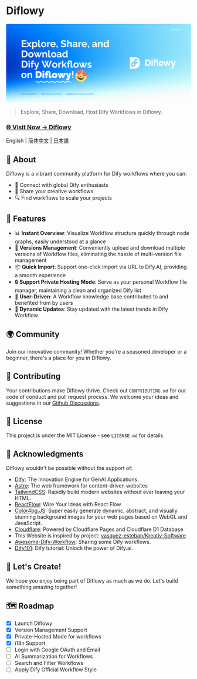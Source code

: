 # Diflowy

![Diflowy](og_en.jpg)

> Explore, Share, Download, Host Dify Workflows in Diflowy.

### [🌐 Visit Now → Diflowy](https://diflowy.greenerai.top/)

English | [简体中文](README_CN.md) | [日本語](README_JP.md)

## 🚀 About

Diflowy is a vibrant community platform for Dify workflows where you can:

- 🔗 Connect with global Dify enthusiasts
- 🎨 Share your creative workflows
- 🔍 Find workflows to scale your projects

## 🌟 Features

- 📊 **Instant Overview**: Visualize Workflow structure quickly through node graphs, easily understood at a glance
- 📂 **Versions Management**: Conveniently upload and download multiple versions of Workflow files, eliminating the hassle of multi-version file management
- 📦 **Quick Import**: Support one-click import via URL to Dify.AI, providing a smooth experience
- 🔒 **Support Private Hosting Mode**: Serve as your personal Workflow file manager, maintaining a clean and organized Dify list
- 👥 **User-Driven**: A Workflow knowledge base contributed to and benefited from by users
- 🔔 **Dynamic Updates**: Stay updated with the latest trends in Dify Workflow

## 🌍 Community

Join our innovative community! Whether you're a seasoned developer or a beginner, there's a place for you in Diflowy.

## 🤝 Contributing

Your contributions make Diflowy thrive. Check out `CONTRIBUTING.md` for our code of conduct and pull request process. We welcome your ideas and suggestions in our [Github Discussions](https://github.com/green-dalii/diflowy/discussions).

## 📄 License

This project is under the MIT License - see `LICENSE.md` for details.

## 💖 Acknowledgments

Diflowy wouldn't be possible without the support of:

- [Dify](https://github.com/langgenius/dify): The Innovation Engine for GenAI Applications.
- [Astro](https://astro.build/): The web framework for content-driven websites
- [TailwindCSS](https://tailwindcss.com/): Rapidly build modern websites without ever leaving your HTML.
- [ReactFlow](https://reactflow.dev/): Wire Your Ideas with React Flow
- [Color4bg.JS](https://github.com/winterx/color4bg.js): Super easily generate dynamic, abstract, and visually stunning background images for your web pages based on WebGL and JavaScript.
- [Cloudflare](https://www.cloudflare.com): Powered by Cloudflare Pages and Cloudflare D1 Database
- This Website is inspired by project: [vasquez-esteban/Kreativ-Software](https://github.com/vasquez-esteban/kreativ-software)
- [Awesome-Dify-Workflow](https://github.com/svcvit/Awesome-Dify-Workflow): Sharing some Dify workflows.
- [Dify101](https://dify101.com/): Dify tutorial: Unlock the power of Dify.ai.

## 🎉 Let's Create!

We hope you enjoy being part of Diflowy as much as we do. Let's build something amazing together!

## 🗺️ Roadmap

- [x] Launch Diflowy
- [x] Version Management Support
- [x] Private-Hosted Mode for workflows
- [x] i18n Support
- [ ] Login with Google OAuth and Email
- [ ] AI Summarization for Workflows
- [ ] Search and Filter Workflows
- [ ] Apply Dify Official Workflow Style